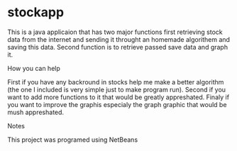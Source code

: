 stockapp
========
This is a java applicaion that has two major functions first retrieving stock data from the internet and sending it throught
an homemade algorithem and saving this data. Second function is to retrieve passed save data and graph it. 

How you can help

First if you have any backround in stocks help me make a better algorithm (the one I included is very simple just to make 
program run). Second if you want to add more functions to it that would be greatly appreshated. Finaly if you want to 
improve the graphis especialy the graph graphic that would be mush appreshated. 

Notes

This project was programed using NetBeans 
